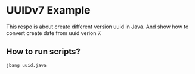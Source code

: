 # UUIDv7 Example

This respo is about create different version uuid in Java.
And show how to convert create date from uuid verion 7.

## How to run scripts?

```bash
jbang uuid.java
```
